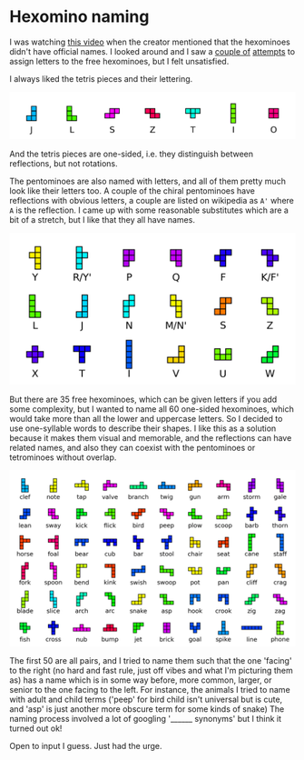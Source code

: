 # Hexomino naming

I was watching [this video](https://youtu.be/39YYZcwCuv0?si=u7-G3ntPZl3g7kQj&t=658) when the creator mentioned that the hexominoes didn't have official names. I looked around and I saw a [couple of](https://gamepuzzles.com/sxnames.htm) [attempts](https://conwaylife.com/wiki/Polyomino) to assign letters to the free
hexominoes, but I felt unsatisfied.

I always liked the tetris pieces and their lettering.

![tetrominoes](images/tetrominoes.png)

And the tetris pieces are one-sided, i.e. they distinguish between reflections, but not rotations. 

The pentominoes are also named with letters, and all of them pretty much look like their letters too. A couple of the chiral pentominoes have reflections with obvious letters, a couple are listed on wikipedia as `A'` where `A` is the reflection. I came up with some reasonable substitutes which are a bit of a stretch, but I like that they all have names.

![pentominoes](images/pentominoes.png)

But there are 35 free hexominoes, which can be given letters if you add some complexity, but I wanted to name all 60 one-sided hexominoes, which would take more than all the lower and uppercase letters. So I decided to use one-syllable words to describe their shapes. I like this as a solution because it makes them visual and memorable, and the reflections can have related names, and also they can coexist with the pentominoes or tetrominoes without overlap.

![hexominoes](images/hexominoes.png)

The first 50 are all pairs, and I tried to name them such that the one 'facing' to the right (no hard and fast rule, just off vibes and what I'm picturing them as) has a name which is in some way before, more common, larger, or senior to the one facing to the left. For instance, the animals I tried to name with adult and child terms ('peep' for bird child isn't universal but is cute, and 'asp' is just another more obscure term for some kinds of snake) The naming process involved a lot of googling '______ synonyms' but I think it turned out ok!

Open to input I guess. Just had the urge.